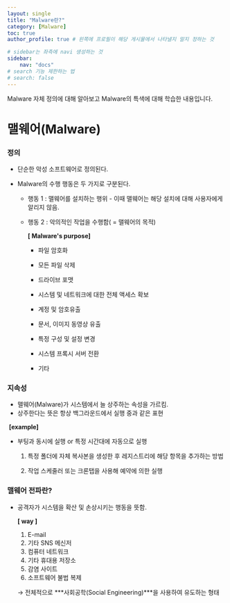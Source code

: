 ```yaml
---
layout: single
title: "Malware란?"
category: [Malware]
toc: true
author_profile: true # 왼쪽에 프로필이 해당 게시물에서 나타낼지 말지 정하는 것

# sidebar는 좌측에 navi 생성하는 것
sidebar:
    nav: "docs"
# search 기능 제한하는 법
# search: false
---
```

Malware 자체 정의에 대해 알아보고 Malware의 특색에 대해 학습한 내용입니다.

# 맬웨어(Malware)

### 정의

- 단순한 악성 소프트웨어로 정의된다.

- Malware의 수행 행동은 두 가지로 구분된다.

  - 행동 1 : 맬웨어를 설치하는 행위 - 이때 맬웨어는 해당 설치에 대해 사용자에게 알리지 않음.

  - 행동 2 : 악의적인 작업을 수행함( = 맬웨어의 목적)

    **[ Malware's purpose]**

    - 파일 암호화
    
    - 모든 파일 삭제
    
    - 드라이브 포맷
    
    - 시스템 및 네트워크에 대한 전체 액세스 확보
    
    - 계정 및 암호유출
    
    - 문서, 이미지 동영상 유출
    
    - 특정 구성 및 설정 변경
    
    - 시스템 프록시 서버 전환
    
    - 기타
    

### 지속성

- 맬웨어(Malware)가 시스템에서  늘 상주하는 속성을 가르킴.
- 상주한다는 뜻은 항상 백그라운드에서 실행 중과 같은 표현

​	**[example]**

- 부팅과 동시에 실행 or 특정 시간대에 자동으로 실행
  1. 특정 폴더에 자체 복사본을 생성한 후 레지스트리에 해당 항목을 추가하는 방법
  
  2. 작업 스케줄러 또는 크론탭을 사용해 예약에 의한 실행
  

### 맬웨어 전파란?

- 공격자가 시스템을 확산 및 손상시키는 행동을 뜻함.

  **[ way ]**

  1. E-mail
  2. 기타 SNS 메신저
  3. 컴퓨터 네트워크
  4. 기타 휴대용 저장소
  5. 감염 사이트
  6. 소프트웨어 불법 복제

  → 전체적으로 ***사회공학(Social Engineering)***을 사용하여 유도하는 형태